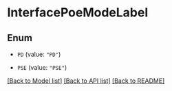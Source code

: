 # InterfacePoeModeLabel

## Enum


* `PD` (value: `"PD"`)

* `PSE` (value: `"PSE"`)


[[Back to Model list]](../README.md#documentation-for-models) [[Back to API list]](../README.md#documentation-for-api-endpoints) [[Back to README]](../README.md)


